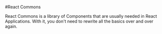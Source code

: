 #React Commons

React Commons is a library of Components that are usually needed in React Applications. With it, you don't need to rewrite all
the basics over and over again.
